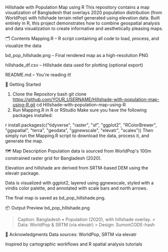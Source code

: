 Hillshade with Population Map using R
This repository contains a map visualization of Bangladesh that overlays 2020 population distribution (from WorldPop) with hillshade terrain relief generated using elevation data. Built entirely in R, this project demonstrates how to combine geospatial analysis and data visualization to create informative and aesthetically pleasing maps.

🗂️ Contents
Mapping.R – R script containing all code to load, process, and visualize the data

bd_pop_hillshade.png – Final rendered map as a high-resolution PNG

hillshade_df.csv – Hillshade data used for plotting (optional export)

README.md – You're reading it!

🚀 Getting Started
1. Clone the Repository
bash
git clone https://github.com/YOUR_USERNAME/Hillshade-with-population-map-using-R.git
cd Hillshade-with-population-map-using-R
2. Run Mapping.R in R or RStudio
Make sure you have the following packages installed:

r
install.packages(c("tidyverse", "raster", "sf", "ggplot2", "RColorBrewer",
                   "ggspatial", "terra", "geodata", "ggnewscale",
                   "elevatr", "scales"))
Then simply run the Mapping.R script to download the data, process it, and generate the map.

🗺️ Map Description
Population data is sourced from WorldPop's 100m constrained raster grid for Bangladesh (2020).

Elevation and hillshade are derived from SRTM-based DEM using the elevatr package.

Data is visualized with ggplot2, layered using ggnewscale, styled with a viridis color palette, and annotated with scale bars and north arrows.

The final map is saved as bd_pop_hillshade.png.

📦 Output Preview
bd_pop_hillshade.png
> Caption: Bangladesh • Population (2020), with hillshade overlay. > Data: WorldPop & SRTM (via elevatr) > Design: SumonCODE-hash

🙌 Acknowledgments
Data sources: WorldPop, SRTM via elevatr

Inspired by cartographic workflows and R spatial analysis tutorials
